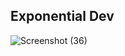 ## Exponential Dev
![Screenshot (36)](https://github.com/dipanshu18/exponentialDev/assets/88198352/2c736f2a-960a-409a-8397-2ec6180a1c75)
